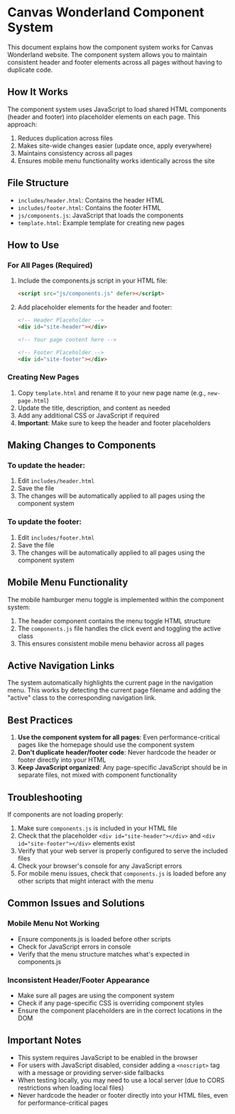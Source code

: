 # Canvas Wonderland Component System

This document explains how the component system works for Canvas Wonderland website. The component system allows you to maintain consistent header and footer elements across all pages without having to duplicate code.

## How It Works

The component system uses JavaScript to load shared HTML components (header and footer) into placeholder elements on each page. This approach:

1. Reduces duplication across files
2. Makes site-wide changes easier (update once, apply everywhere)
3. Maintains consistency across all pages
4. Ensures mobile menu functionality works identically across the site

## File Structure

- `includes/header.html`: Contains the header HTML
- `includes/footer.html`: Contains the footer HTML
- `js/components.js`: JavaScript that loads the components
- `template.html`: Example template for creating new pages

## How to Use

### For All Pages (Required)

1. Include the components.js script in your HTML file:
   ```html
   <script src="js/components.js" defer></script>
   ```

2. Add placeholder elements for the header and footer:
   ```html
   <!-- Header Placeholder -->
   <div id="site-header"></div>
   
   <!-- Your page content here -->
   
   <!-- Footer Placeholder -->
   <div id="site-footer"></div>
   ```

### Creating New Pages

1. Copy `template.html` and rename it to your new page name (e.g., `new-page.html`)
2. Update the title, description, and content as needed
3. Add any additional CSS or JavaScript if required
4. **Important**: Make sure to keep the header and footer placeholders

## Making Changes to Components

### To update the header:

1. Edit `includes/header.html`
2. Save the file
3. The changes will be automatically applied to all pages using the component system

### To update the footer:

1. Edit `includes/footer.html` 
2. Save the file
3. The changes will be automatically applied to all pages using the component system

## Mobile Menu Functionality

The mobile hamburger menu toggle is implemented within the component system:

1. The header component contains the menu toggle HTML structure
2. The `components.js` file handles the click event and toggling the active class
3. This ensures consistent mobile menu behavior across all pages

## Active Navigation Links

The system automatically highlights the current page in the navigation menu. This works by detecting the current page filename and adding the "active" class to the corresponding navigation link.

## Best Practices

1. **Use the component system for all pages**: Even performance-critical pages like the homepage should use the component system
2. **Don't duplicate header/footer code**: Never hardcode the header or footer directly into your HTML
3. **Keep JavaScript organized**: Any page-specific JavaScript should be in separate files, not mixed with component functionality

## Troubleshooting

If components are not loading properly:

1. Make sure `components.js` is included in your HTML file
2. Check that the placeholder `<div id="site-header"></div>` and `<div id="site-footer"></div>` elements exist
3. Verify that your web server is properly configured to serve the included files
4. Check your browser's console for any JavaScript errors
5. For mobile menu issues, check that `components.js` is loaded before any other scripts that might interact with the menu

## Common Issues and Solutions

### Mobile Menu Not Working
- Ensure components.js is loaded before other scripts
- Check for JavaScript errors in console
- Verify that the menu structure matches what's expected in components.js

### Inconsistent Header/Footer Appearance
- Make sure all pages are using the component system
- Check if any page-specific CSS is overriding component styles
- Ensure the component placeholders are in the correct locations in the DOM

## Important Notes

- This system requires JavaScript to be enabled in the browser
- For users with JavaScript disabled, consider adding a `<noscript>` tag with a message or providing server-side fallbacks
- When testing locally, you may need to use a local server (due to CORS restrictions when loading local files)
- Never hardcode the header or footer directly into your HTML files, even for performance-critical pages